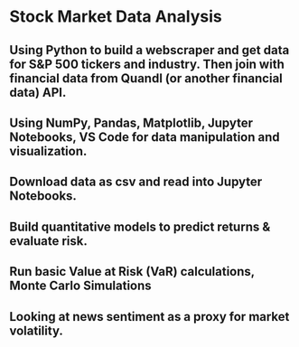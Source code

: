 # Stock Market Data Analysis
## Using Python to build a webscraper and get data for S&P 500 tickers and industry. Then join with financial data from Quandl (or another financial data) API. 
## Using NumPy, Pandas, Matplotlib, Jupyter Notebooks, VS Code for data manipulation and visualization.
## Download data as csv and read into Jupyter Notebooks.
## Build quantitative models to predict returns & evaluate risk. 
## Run basic Value at Risk (VaR) calculations, Monte Carlo Simulations
## Looking at news sentiment as a proxy for market volatility.
